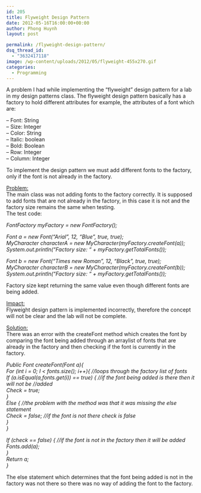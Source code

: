 ```yaml
---
id: 205
title: Flyweight Design Pattern
date: 2012-05-16T16:00:00+00:00
author: Phong Huynh
layout: post

permalink: /flyweight-design-pattern/
dsq_thread_id:
  - "3632417118"
image: /wp-content/uploads/2012/05/flyweight-455x270.gif
categories:
  - Programming
---
```

<p class="drop-cap">
  A problem I had while implementing the “flyweight” design pattern for a lab in my design patterns class. The flyweight design pattern basically has a factory to hold different attributes for example, the attributes of a font which are: 
</p>

<div>
  <p>
    &#8211; Font: String<br /> &#8211; Size: Integer<br /> &#8211; Color: String<br /> &#8211; Italic: boolean<br /> &#8211; Bold: Boolean<br /> &#8211; Row: Integer<br /> &#8211; Column: Integer
  </p>

  <p>
    To implement the design pattern we must add different fonts to the factory, only if the font is not already in the factory.
  </p>

  <p>
    <span style="text-decoration: underline;">Problem:</span><br /> The main class was not adding fonts to the factory correctly. It is supposed to add fonts that are not already in the factory, in this case it is not and the factory size remains the same when testing.<br /> The test code:
  </p>

  <p>
    <em>FontFactory myFactory = new FontFactory();</em>
  </p>

  <p>
    <em>Font a = new Font(“Arial”, 12, “Blue”, true, true);</em><br /> <em>MyCharacter characterA = new MyCharacter(myFactory.createFont(a));</em><br /> <em>System.out.println(“Factory size: “ + myFactory.getTotalFonts());</em>
  </p>

  <p>
    <em>Font b = new Font(“Times new Roman”, 12, “Black”, true, true);</em><br /> <em>MyCharacter characterB = new MyCharacter(myFactory.createFont(b));</em><br /> <em>System.out.println(“Factory size: “ + myFactory.getTotalFonts());</em>
  </p>

  <p>
    Factory size kept returning the same value even though different fonts are being added.
  </p>

  <p>
    <span style="text-decoration: underline;">Impact:</span><br /> Flyweight design pattern is implemented incorrectly, therefore the concept will not be clear and the lab will not be complete.
  </p>

  <p>
    <span style="text-decoration: underline;">Solution:</span><br /> There was an error with the createFont method which creates the font by comparing the font being added through an arraylist of fonts that are already in the factory and then checking if the font is currently in the factory.
  </p>

  <p>
    <em>Public Font createFont(Font a){</em><br /> <em> For (int i = 0; I < fonts.size(); i++){ //loops through the factory list of fonts</em><br /> <em>If (a.isEqual(a,fonts.get(i)) == true) { //if the font being added is there then it will not be //added</em><br /> <em> Check = true;</em><br /> <em> }</em><br /> <em> Else { //the problem with the method was that it was missing the else statement</em><br /> <em> Check = false; //if the font is not there check is false</em><br /> <em> }</em><br /> <em> }</em>
  </p>

  <p>
    <em>If (check == false) { //if the font is not in the factory then it will be added</em><br /> <em> Fonts.add(a);</em><br /> <em> }</em><br /> <em> Return a;</em><br /> <em>}</em>
  </p>

  <p>
    The else statement which determines that the font being added is not in the factory was not there so there was no way of adding the font to the factory.
  </p>
</div>

<div>
</div>